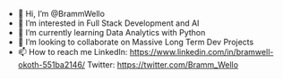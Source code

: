 - 👋 Hi, I’m @BrammWello
- 👀 I’m interested in Full Stack Development and AI
- 🌱 I’m currently learning Data Analytics with Python
- 💞️ I’m looking to collaborate on Massive Long Term Dev Projects
- 📫 How to reach me    LinkedIn: https://www.linkedin.com/in/bramwell-okoth-551ba2146/
                        Twitter: https://twitter.com/Bramm_Wello
                        

